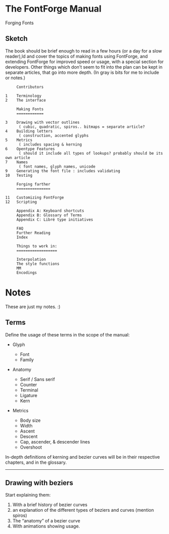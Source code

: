 The FontForge Manual
====================
Forging Fonts

Sketch
------

The book should be brief enough to read in a few hours (or a day for a slow reader),ld and cover the topics of making fonts using FontForge, and extending FontForge for improved speed or usage, with a special section for developers. Other things which don’t seem to fit into the plan can be kept in separate articles, that go into more depth. (In gray is bits for me to include or notes.)

	     Contributors

	1    Terminology
	2    The interface

	     Making Fonts
	     ============

	3    Drawing with vector outlines  
	      ( cubic, quadratic, spiros.. bitmaps = separate article?
	4    Building letters  
	      ( construction, accented glyphs
	5    Metrics 
	      ( includes spacing & kerning
	6    Opentype Features  
	      ( should it include all types of lookups? probably should be its own article
	7    Names  
	      ( font names, glyph names, unicode
	9    Generating the font file : includes validating
	10   Testing

	     Forging farther
	     ===============

	11   Customizing FontForge
	12   Scripting

	     Appendix A: Keyboard shortcuts
	     Appendix B: Glossary of Terms
	     Appendix C: Libré type initiatives

	     FAQ
	     Further Reading
	     Index

	     Things to work in:
	     ==================

	     Interpolation
	     The style functions
	     MM
	     Encodings


Notes
=====

These are just my notes. :)

Terms
-----

Define the usage of these terms in the scope of the manual:

- Glyph
  - Font
  - Family
 
- Anatomy
  - Serif / Sans serif
  - Counter
  - Terminal
  - Ligature
  - Kern
 
- Metrics
  - Body size
  - Width
  - Ascent
  - Descent
  - Cap, ascender, & descender lines
  - Overshoot

In-depth definitions of kerning and bezier curves will be in their respective chapters, and in the glossary.

----

Drawing with beziers
--------------------

Start explaining them:

1. With a brief history of bezier curves
2. an explanation of the different types of beziers and curves (mention spiros)
3. The “anatomy” of a bezier curve
4. With animations showing usage.
